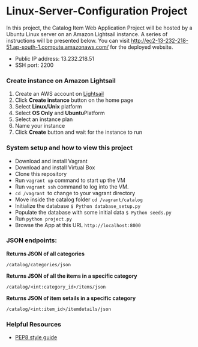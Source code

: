 
# Linux-Server-Configuration Project
In this project, the Catalog Item Web Application Project will be hosted by a Ubuntu Linux server on an Amazon Lightsail instance. A series of instructions will be presented below. You can visit <a href="http://ec2-13-232-218-51.ap-south-1.compute.amazonaws.com">http://ec2-13-232-218-51.ap-south-1.compute.amazonaws.com/</a> for the deployed website.
<ul>
  <li>Public IP address: 13.232.218.51</li>
  <li>SSH port: 2200</li>
</ul>
<h3>Create instance on Amazon Lightsail</h3>
<ol>
<li>Create an AWS account on <a href="https://lightsail.aws.amazon.com">Lightsail</a></li>
<li>Click <strong>Create instance</strong> button on the home page</li>
<li>Select <strong>Linux/Unix</strong> platform</li>
<li>Select <strong>OS Only</strong> and <strong>Ubuntu</strong>Platform</li>
<li>Select an instance plan</li>
<li>Name your instance</li>
<li>Click <strong>Create</strong> button and wait for the instance to run</li>
</ol>


<h3>System setup and how to view this project</h3>
<ul>
  <li>Download and install Vagrant</li>
  <li>Download and install Virtual Box</li>
  <li>Clone this repository</li>
  <li>Run <code>vagrant up</code> command to start up the VM</li>
  <li>Run <code>vagrant ssh</code> command to log into the VM.</li>
  <li><code>cd /vagrant </code>to change to your vagrant directory</li>
  <li>Move inside the catalog folder <code>cd /vagrant/catalog</code></li>
  <li>Initialize the database <code>$ Python database_setup.py</code></li>
  <li>Populate the database with some initial data <code>$ Python seeds.py</code></li>
  <li>Run <code>python project.py</code></li>
  <li>Browse the App at this URL <code>http://localhost:8000</code></li>
</ul>

<h3>JSON endpoints:</h3>
<strong>Returns JSON of all categories</strong>
<pre><code>/catalog/categories/json</code></pre>

<strong>Returns JSON of all the items in a specific category</strong>
<pre><code>/catalog/&lt;int:category_id&gt;/items/json</code></pre>

<strong>Returns JSON of item setails in a specific category</strong>
<pre><code>/catalog/&lt;int:item_id&gt;/itemdetails/json</code></pre>


<h3>Helpful Resources</h3>
<ul>
  <li><a href="https://www.python.org/dev/peps/pep-0008/">PEP8 style guide</a></li>
</ul>  
